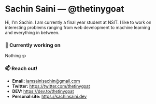 # Sachin Saini — @thetinygoat
Hi, I'm Sachin. I am currently a final year student at NSIT. I like to work on interesting problems ranging from web development to machine learning and everything in between.

### 🔭 Currently working on
Nothing :p


### 📫 Reach out!
- **Email:** iamsainisachin@gmail.com
- **Twitter:** https://twitter.com/thetinygoat
- **DEV:** https://dev.to/thetinygoat
- **Personal site:** https://sachinsaini.dev
